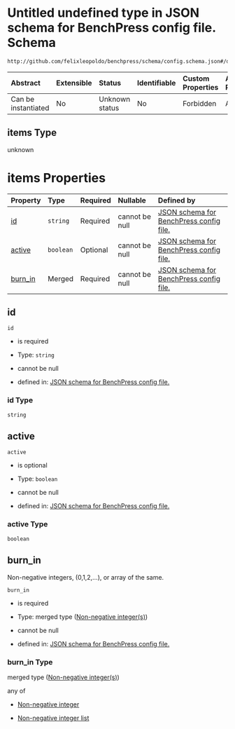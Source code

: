 # Untitled undefined type in JSON schema for BenchPress config file. Schema

```txt
http://github.com/felixleopoldo/benchpress/schema/config.schema.json#/definitions/mcmc_heatmaps/items
```



| Abstract            | Extensible | Status         | Identifiable | Custom Properties | Additional Properties | Access Restrictions | Defined In                                                       |
| :------------------ | :--------- | :------------- | :----------- | :---------------- | :-------------------- | :------------------ | :--------------------------------------------------------------- |
| Can be instantiated | No         | Unknown status | No           | Forbidden         | Allowed               | none                | [config.schema.json*](config.schema.json "open original schema") |

## items Type

unknown

# items Properties

| Property            | Type      | Required | Nullable       | Defined by                                                                                                                                                                                                                       |
| :------------------ | :-------- | :------- | :------------- | :------------------------------------------------------------------------------------------------------------------------------------------------------------------------------------------------------------------------------- |
| [id](#id)           | `string`  | Required | cannot be null | [JSON schema for BenchPress config file.](config-definitions-mcmc_heatmaps-items-properties-id.md "http://github.com/felixleopoldo/benchpress/schema/config.schema.json#/definitions/mcmc_heatmaps/items/properties/id")         |
| [active](#active)   | `boolean` | Optional | cannot be null | [JSON schema for BenchPress config file.](config-definitions-mcmc_heatmaps-items-properties-active.md "http://github.com/felixleopoldo/benchpress/schema/config.schema.json#/definitions/mcmc_heatmaps/items/properties/active") |
| [burn_in](#burn_in) | Merged    | Required | cannot be null | [JSON schema for BenchPress config file.](config-definitions-non-negative-integers.md "http://github.com/felixleopoldo/benchpress/schema/config.schema.json#/definitions/mcmc_heatmaps/items/properties/burn_in")                |

## id



`id`

*   is required

*   Type: `string`

*   cannot be null

*   defined in: [JSON schema for BenchPress config file.](config-definitions-mcmc_heatmaps-items-properties-id.md "http://github.com/felixleopoldo/benchpress/schema/config.schema.json#/definitions/mcmc_heatmaps/items/properties/id")

### id Type

`string`

## active



`active`

*   is optional

*   Type: `boolean`

*   cannot be null

*   defined in: [JSON schema for BenchPress config file.](config-definitions-mcmc_heatmaps-items-properties-active.md "http://github.com/felixleopoldo/benchpress/schema/config.schema.json#/definitions/mcmc_heatmaps/items/properties/active")

### active Type

`boolean`

## burn_in

Non-negative integers, (0,1,2,...), or array of the same.

`burn_in`

*   is required

*   Type: merged type ([Non-negative integer(s)](config-definitions-non-negative-integers.md))

*   cannot be null

*   defined in: [JSON schema for BenchPress config file.](config-definitions-non-negative-integers.md "http://github.com/felixleopoldo/benchpress/schema/config.schema.json#/definitions/mcmc_heatmaps/items/properties/burn_in")

### burn_in Type

merged type ([Non-negative integer(s)](config-definitions-non-negative-integers.md))

any of

*   [Non-negative integer](config-definitions-non-negative-integers-anyof-non-negative-integer.md "check type definition")

*   [Non-negative integer list](config-definitions-non-negative-integers-anyof-non-negative-integer-list.md "check type definition")
